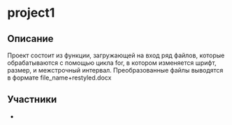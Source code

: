 # project1
## Описание
Проект состоит из функции, загружающей на вход ряд файлов, которые обрабатываются с помощью цикла for, в котором изменяется шрифт, размер, и межстрочный интервал. Преобразованные файлы выводятся в формате file_name+restyled.docx

## Участники
*
